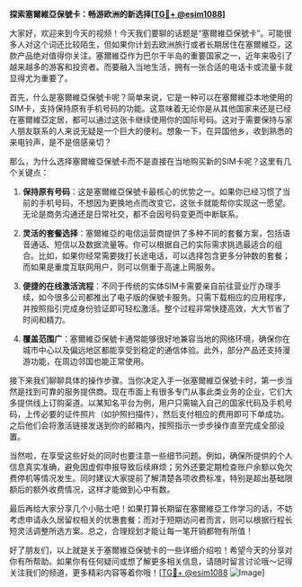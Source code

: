 **探索塞爾維亞保號卡：畅游欧洲的新选择[[TG💪+ @esim1088](https://t.me/s/esim1088)]**

大家好，欢迎来到今天的视频！今天我们要聊的话题是“塞爾維亞保號卡”。可能很多人对这个词还比较陌生，但如果你计划去欧洲旅行或者长期居住在塞爾維亞，这款产品绝对值得你关注。塞爾維亞作为巴尔干半岛的重要国家之一，近年来吸引了越来越多的游客和投资者。而要融入当地生活，拥有一张合适的电话卡或流量卡就显得尤为重要了。

首先，什么是塞爾維亞保號卡呢？简单来说，它是一种可以在塞爾維亞本地使用的SIM卡，支持保持原有手机号码的功能。这意味着无论你是从其他国家来还是已经在塞爾維亞定居，都可以通过这张卡继续使用你的国际号码。这对于需要保持与家人朋友联系的人来说无疑是一个巨大的便利。想象一下，在异国他乡，收到熟悉的来电铃声，是不是倍感亲切？

那么，为什么选择塞爾維亞保號卡而不是直接在当地购买新的SIM卡呢？这里有几个关键点：

1. **保持原有号码**：这是塞爾維亞保號卡最核心的优势之一。如果你已经习惯了当前的手机号码，不想因为更换地点而改变它，这张卡就能帮你实现这一愿望。无论是商务沟通还是日常社交，都不会因号码变更而中断联系。
   
2. **灵活的套餐选择**：塞爾維亞的电信运营商提供了多种不同的套餐方案，包括语音通话、短信以及数据流量等。你可以根据自己的实际需求挑选最适合的组合。比如，如果你经常需要拨打长途电话，可以选择包含更多分钟数的套餐；而如果是重度互联网用户，则可以侧重于高速上网服务。

3. **便捷的在线激活流程**：不同于传统的实体SIM卡需要亲自前往营业厅办理手续，如今很多公司都推出了电子版的保號卡服务。只需下载相应的应用程序，并按照指引完成身份验证即可轻松激活。整个过程非常快捷高效，大大节省了时间和精力。

4. **覆盖范围广**：塞爾維亞保號卡通常能够很好地兼容当地的网络环境，确保你在城市中心以及偏远地区都能享受到稳定的通信体验。此外，部分产品还支持漫游功能，在周边邻国也能正常使用。

接下来我们聊聊具体的操作步骤。当你决定入手一张塞爾維亞保號卡时，第一步当然是找到可靠的服务提供商。现在市面上有很多专门从事此类业务的企业，它们大多提供线上订购渠道。以某知名平台为例，用户只需输入自己的国家代码及手机号码，上传必要的证件照片（如护照扫描件），然后支付相应的费用即可下单成功。之后他们会将激活链接发送到你的邮箱内，按照指示一步步操作直至完成全部设置。

当然啦，在享受这些好处的同时也要注意一些细节问题。例如，确保所提供的个人信息真实准确，避免因虚假申报导致后续麻烦；另外还要定期检查账户余额以免欠费停机等情况发生。同时建议大家提前了解清楚各项收费标准，特别是超出基础限额后的额外收费情况，这样才能做到心中有数。

最后再给大家分享几个小贴士吧！如果打算长期留在塞爾維亞工作学习的话，不妨考虑申请永久居留权相关的优惠套餐；而对于短期访问者而言，则可以根据行程长短灵活调整所选方案。总之，合理规划才能让每一笔开销都物有所值！

好了朋友们，以上就是关于塞爾維亞保號卡的一些详细介绍啦！希望今天的分享对你有所帮助。如果你有任何疑问或想了解更多相关信息，请随时留言讨论哦～记得关注我们的频道，更多精彩内容等着你哦！[[TG💪+ @esim1088](https://t.me/s/esim1088) ![Image](https://i.postimg.cc/4NQfJmqS/Snipaste-2025-05-13-00-14-12.png)]